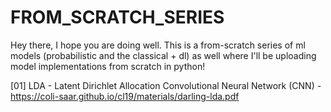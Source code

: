 # FROM_SCRATCH_SERIES

Hey there, I hope you are doing well. This is a from-scratch series of ml models (probabilistic and the classical + dl) as well where I'll be uploading model implementations from scratch in python!




[01] LDA - Latent Dirichlet Allocation 
 Convolutional Neural Network (CNN) - https://coli-saar.github.io/cl19/materials/darling-lda.pdf
